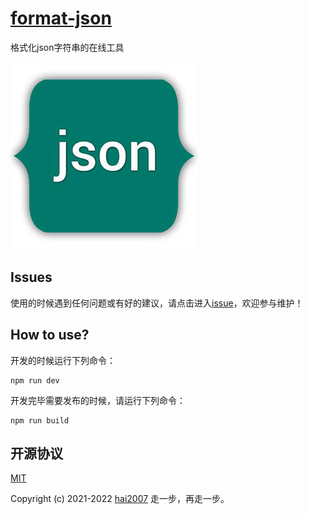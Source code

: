 # [format-json](https://hai2007.github.io/format-json/)
格式化json字符串的在线工具

<img src='./logo.png'>

## Issues
使用的时候遇到任何问题或有好的建议，请点击进入[issue](https://github.com/hai2007/format-json/issues)，欢迎参与维护！

## How to use?

开发的时候运行下列命令：

```
npm run dev
```

开发完毕需要发布的时候，请运行下列命令：

```
npm run build
```

开源协议
---------------------------------------
[MIT](https://github.com/hai2007/format-json/blob/master/LICENSE)

Copyright (c) 2021-2022 [hai2007](https://hai2007.gitee.io/sweethome/) 走一步，再走一步。
